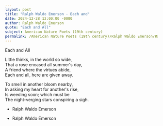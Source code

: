 ```yaml
---
layout: post
title: "Ralph Waldo Emerson - Each and"
date: 2024-12-28 12:00:00 -0000
author: Ralph Waldo Emerson
quote: "Each and All"
subject: American Nature Poets (19th century)
permalink: /American Nature Poets (19th century)/Ralph Waldo Emerson/Ralph Waldo Emerson - Each and
---
```


Each and All

Little thinks, in the world so wide,  
That a rose encased all summer's day,  
A friend where the virtues abide,  
Each and all, here are given away.  

To smell in another bloom nearby,  
In asking my heart for another's rise,  
Is weeding soon; which must be  
The night-verging stars conspiring a sigh.  
- Ralph Waldo Emerson

- Ralph Waldo Emerson
